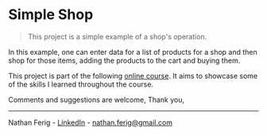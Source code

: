 # Simple Shop

> This project is a simple example of a shop's operation.

In this example, one can enter data for a list of products for a shop and then shop for those items, adding the products to the cart and buying them.

This project is part of the following [online course](https://www.udemy.com/course/curso-de-programacao-em-python-do-basico-ao-avancado/ "Online Course"). It aims to showcase some of the skills I learned throughout the course.

Comments and suggestions are welcome,
Thank you,

---

Nathan Ferig - [LinkedIn](https://www.linkedin.com/in/nathanferig/ "LinkedIn") - nathan.ferig@gmail.com